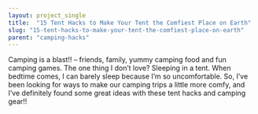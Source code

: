 ```yaml
---
layout: project_single
title:  "15 Tent Hacks to Make Your Tent the Comfiest Place on Earth"
slug: "15-tent-hacks-to-make-your-tent-the-comfiest-place-on-earth"
parent: "camping-hacks"
---
```

Camping is a blast!! – friends, family, yummy camping food and fun camping games. The one thing I don’t love? Sleeping in a tent. When bedtime comes, I can barely sleep because I’m so uncomfortable. So, I’ve been looking for ways to make our camping trips a little more comfy, and I’ve definitely found some great ideas with these tent hacks and camping gear!!